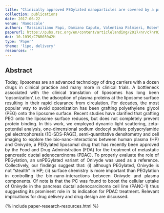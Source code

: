 ```yaml
---
title: "Clinically approved PEGylated nanoparticles are covered by a protein corona that boosts the uptake by cancer cells"
collection: publications
date: 2017-06-22
venue: 'Nanoscale'
authors: 'Massimiliano Papi, Damiano Caputo, Valentina Palmieri, Roberto Coppola, Sara Palchetti, Francesca Bugli, Cecilia Martini, Luca Digiacomo, Daniela Pozzi, Giulio Caracciolo'
paperurl: https://pubs.rsc.org/en/content/articlelanding/2017/nr/c7nr03042h/unauth#!divAbstract
doi: 10.1039/C7NR03042H
type: 'Paper'
theme: 'lipo, delivery'
resources: ''
---
```


<h2> Abstract </h2>
<p align= "justify">
Today, liposomes are an advanced technology of drug carriers with a dozen drugs in clinical practice and many more in clinical trials. A bottleneck associated with the clinical translation of liposomes has long been ‘opsonization’, i.e. the adsorption of plasma proteins at the liposome surface resulting in their rapid clearance from circulation. For decades, the most popular way to avoid opsonization has been grafting polyethylene glycol (PEG) onto the liposome surface. Recent studies have clarified that grafting PEG onto the liposome surface reduces, but does not completely prevent protein binding. In this work, we employed dynamic light scattering, zeta-potential analysis, one-dimensional sodium dodecyl sulfate polyacrylamide gel electrophoresis (1D-SDS-PAGE), semi-quantitative densitometry and cell imaging to explore the bio-nano-interactions between human plasma (HP) and Onivyde, a PEGylated liposomal drug that has recently been approved by the Food and Drug Administration (FDA) for the treatment of metastatic pancreatic ductal adenocarcinoma (PDAC). To properly evaluate the role of PEGylation, an unPEGylated variant of Onivyde was used as a reference. Collectively, our findings suggest that: (i) although PEGylated, Onivyde is not “stealth” in HP; (ii) surface chemistry is more important than PEGylation in controlling the bio-nano-interactions between Onivyde and plasma components. Of note is that the PC was found to boost the cellular uptake of Onivyde in the pancreas ductal adenocarcinoma cell line (PANC-1) thus suggesting its prominent role in its indication for PDAC treatment. Relevant implications for drug delivery and drug design are discussed.


{% include paper-research-resources.html %}
